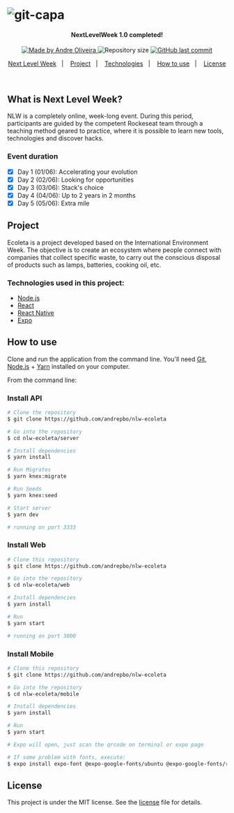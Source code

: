 ![git-capa](https://user-images.githubusercontent.com/8798970/84420700-cdb65200-abf0-11ea-9689-18e6829c3bdb.png)
=====
<h4 align="center"> 
	NextLevelWeek 1.0 completed!
</h4>
<p align="center">
  <a href="https://www.linkedin.com/in/andrephillipe/">
    <img alt="Made by Andre Oliveira" src="https://img.shields.io/badge/made%20by-Andre%20Oliveira-brightgreen">
  </a>
  <img alt="Repository size" src="https://img.shields.io/github/repo-size/andrepbo/rocketseat-ecoleta">
  <a href="https://github.com/andrepbo/rocketseat-ecoleta/commits/master">
    <img alt="GitHub last commit" src="https://img.shields.io/github/last-commit/andrepbo/rocketseat-ecoleta">
  </a>
</p>
<p align="center">
  <a href="#what-is-next-level-week">Next Level Week</a>&nbsp;&nbsp;&nbsp;|&nbsp;&nbsp;&nbsp;
  <a href="#project">Project</a>&nbsp;&nbsp;&nbsp;|&nbsp;&nbsp;&nbsp;
  <a href="#technologies-used-in-this-project">Technologies</a>&nbsp;&nbsp;&nbsp;|&nbsp;&nbsp;&nbsp;
  <a href="#how-to-use">How to use</a>&nbsp;&nbsp;&nbsp;|&nbsp;&nbsp;&nbsp;
  <a href="#license">License</a>
</p>
<br />

## What is Next Level Week?

NLW is a completely online, week-long event. 
During this period, participants are guided by the competent Rockeseat team through a teaching method geared to practice, 
where it is possible to learn new tools, technologies and discover hacks.

### Event duration
- [x] Day 1 (01/06): Accelerating your evolution
- [x] Day 2 (02/06): Looking for opportunities
- [x] Day 3 (03/06): Stack's choice
- [x] Day 4 (04/06): Up to 2 years in 2 months
- [x] Day 5 (05/06): Extra mile

## Project
Ecoleta is a project developed based on the International Environment Week. 
The objective is to create an ecosystem where people connect with companies that collect specific waste, 
to carry out the conscious disposal of products such as lamps, batteries, cooking oil, etc.

### Technologies used in this project:
- [Node.js](https://nodejs.org/en/)
- [React](https://reactjs.org)
- [React Native](https://facebook.github.io/react-native/)
- [Expo](https://expo.io/)

## How to use
Clone and run the application from the command line. You'll need [Git](https://git-scm.com), [Node.js](https://nodejs.org/en/) + [Yarn](https://yarnpkg.com/) installed on your computer.

From the command line:

### Install API 

```bash
# Clone the repository
$ git clone https://github.com/andrepbo/nlw-ecoleta

# Go into the repository
$ cd nlw-ecoleta/server

# Install dependencies
$ yarn install

# Run Migrates
$ yarn knex:migrate

# Run Seeds
$ yarn knex:seed

# Start server
$ yarn dev

# running on port 3333
```

### Install Web

```bash
# Clone this repository
$ git clone https://github.com/andrepbo/nlw-ecoleta

# Go into the repository
$ cd nlw-ecoleta/web

# Install dependencies
$ yarn install

# Run
$ yarn start

# running on port 3000
```

### Install Mobile

```bash
# Clone this repository
$ git clone https://github.com/andrepbo/nlw-ecoleta

# Go into the repository
$ cd nlw-ecoleta/mobile

# Install dependencies
$ yarn install

# Run
$ yarn start

# Expo will open, just scan the qrcode on terminal or expo page

# If some problem with fonts, execute:
$ expo install expo-font @expo-google-fonts/ubuntu @expo-google-fonts/roboto

```

## License

This project is under the MIT license. See the [license](https://github.com/andrepbo/rocketseat-ecoleta/blob/master/LICENSE) file for details.

